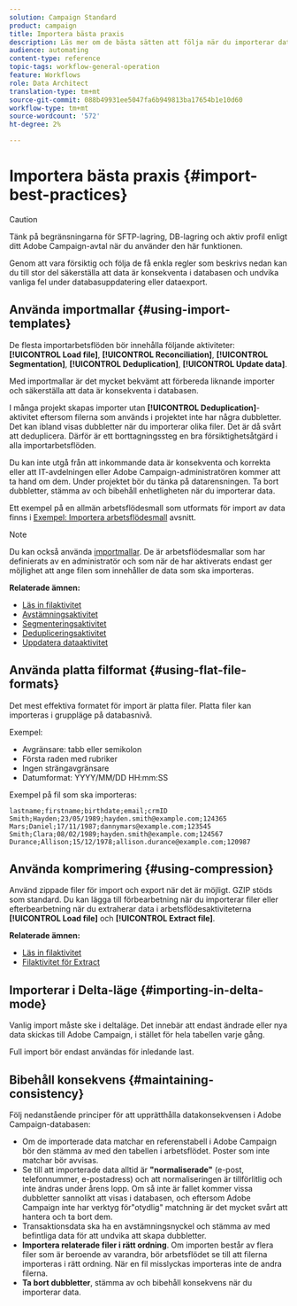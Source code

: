```yaml
---
solution: Campaign Standard
product: campaign
title: Importera bästa praxis
description: Läs mer om de bästa sätten att följa när du importerar data till databasen.
audience: automating
content-type: reference
topic-tags: workflow-general-operation
feature: Workflows
role: Data Architect
translation-type: tm+mt
source-git-commit: 088b49931ee5047fa6b949813ba17654b1e10d60
workflow-type: tm+mt
source-wordcount: '572'
ht-degree: 2%

---
```



# Importera bästa praxis {#import-best-practices}

>[!CAUTION]
>
>Tänk på begränsningarna för SFTP-lagring, DB-lagring och aktiv profil enligt ditt Adobe Campaign-avtal när du använder den här funktionen.

Genom att vara försiktig och följa de få enkla regler som beskrivs nedan kan du till stor del säkerställa att data är konsekventa i databasen och undvika vanliga fel under databasuppdatering eller dataexport.

## Använda importmallar {#using-import-templates}

De flesta importarbetsflöden bör innehålla följande aktiviteter: **[!UICONTROL Load file]**, **[!UICONTROL Reconciliation]**, **[!UICONTROL Segmentation]**, **[!UICONTROL Deduplication]**, **[!UICONTROL Update data]**.

Med importmallar är det mycket bekvämt att förbereda liknande importer och säkerställa att data är konsekventa i databasen.

I många projekt skapas importer utan **[!UICONTROL Deduplication]**-aktivitet eftersom filerna som används i projektet inte har några dubbletter. Det kan ibland visas dubbletter när du importerar olika filer. Det är då svårt att deduplicera. Därför är ett borttagningssteg en bra försiktighetsåtgärd i alla importarbetsflöden.

Du kan inte utgå från att inkommande data är konsekventa och korrekta eller att IT-avdelningen eller Adobe Campaign-administratören kommer att ta hand om dem. Under projektet bör du tänka på datarensningen. Ta bort dubbletter, stämma av och bibehåll enhetligheten när du importerar data.

Ett exempel på en allmän arbetsflödesmall som utformats för import av data finns i [Exempel: Importera arbetsflödesmall](../../automating/using/creating-import-workflow-templates.md) avsnitt.

>[!NOTE]
>
>Du kan också använda [importmallar](../../automating/using/importing-data-with-import-templates.md). De är arbetsflödesmallar som har definierats av en administratör och som när de har aktiverats endast ger möjlighet att ange filen som innehåller de data som ska importeras.

**Relaterade ämnen:**

* [Läs in filaktivitet](../../automating/using/load-file.md)
* [Avstämningsaktivitet](../../automating/using/reconciliation.md)
* [Segmenteringsaktivitet](../../automating/using/segmentation.md)
* [Dedupliceringsaktivitet](../../automating/using/deduplication.md)
* [Uppdatera dataaktivitet](../../automating/using/update-data.md)

## Använda platta filformat {#using-flat-file-formats}

Det mest effektiva formatet för import är platta filer. Platta filer kan importeras i gruppläge på databasnivå.

Exempel:

* Avgränsare: tabb eller semikolon
* Första raden med rubriker
* Ingen strängavgränsare
* Datumformat: YYYY/MM/DD HH:mm:SS

Exempel på fil som ska importeras:

```
lastname;firstname;birthdate;email;crmID
Smith;Hayden;23/05/1989;hayden.smith@example.com;124365
Mars;Daniel;17/11/1987;dannymars@example.com;123545
Smith;Clara;08/02/1989;hayden.smith@example.com;124567
Durance;Allison;15/12/1978;allison.durance@example.com;120987
```

## Använda komprimering {#using-compression}

Använd zippade filer för import och export när det är möjligt. GZIP stöds som standard. Du kan lägga till förbearbetning när du importerar filer eller efterbearbetning när du extraherar data i arbetsflödesaktiviteterna **[!UICONTROL Load file]** och **[!UICONTROL Extract file]**.

**Relaterade ämnen:**

* [Läs in filaktivitet](../../automating/using/load-file.md)
* [Filaktivitet för Extract](../../automating/using/extract-file.md)

## Importerar i Delta-läge {#importing-in-delta-mode}

Vanlig import måste ske i deltaläge. Det innebär att endast ändrade eller nya data skickas till Adobe Campaign, i stället för hela tabellen varje gång.

Full import bör endast användas för inledande last.

## Bibehåll konsekvens {#maintaining-consistency}

Följ nedanstående principer för att upprätthålla datakonsekvensen i Adobe Campaign-databasen:

* Om de importerade data matchar en referenstabell i Adobe Campaign bör den stämma av med den tabellen i arbetsflödet. Poster som inte matchar bör avvisas.
* Se till att importerade data alltid är **&quot;normaliserade&quot;** (e-post, telefonnummer, e-postadress) och att normaliseringen är tillförlitlig och inte ändras under årens lopp. Om så inte är fallet kommer vissa dubbletter sannolikt att visas i databasen, och eftersom Adobe Campaign inte har verktyg för&quot;otydlig&quot; matchning är det mycket svårt att hantera och ta bort dem.
* Transaktionsdata ska ha en avstämningsnyckel och stämma av med befintliga data för att undvika att skapa dubbletter.
* **Importera relaterade filer i rätt ordning**. Om importen består av flera filer som är beroende av varandra, bör arbetsflödet se till att filerna importeras i rätt ordning. När en fil misslyckas importeras inte de andra filerna.
* **Ta bort dubbletter**, stämma av och bibehåll konsekvens när du importerar data.
